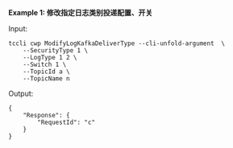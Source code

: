 **Example 1: 修改指定日志类别投递配置、开关**



Input: 

```
tccli cwp ModifyLogKafkaDeliverType --cli-unfold-argument  \
    --SecurityType 1 \
    --LogType 1 2 \
    --Switch 1 \
    --TopicId a \
    --TopicName n
```

Output: 
```
{
    "Response": {
        "RequestId": "c"
    }
}
```

